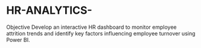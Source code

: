 # HR-ANALYTICS-
Objective Develop an interactive HR dashboard to monitor employee attrition trends and identify key factors influencing employee turnover using Power BI.   
